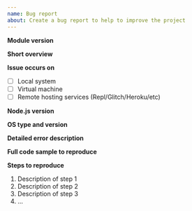 ```yaml
---
name: Bug report
about: Create a bug report to help to improve the project
---
```



**Module version**
<!-- Specify the module version the issue occurs on -->
<!-- If issue occurs on development version (dev version), please provide the full version -->
<!-- (for example, 2.0.0-dev.1cbed5c.1698696383783) -->


**Short overview**
<!-- Brief description of the issue -->


**Issue occurs on**
- [ ] Local system
- [ ] Virtual machine
- [ ] Remote hosting services (Repl/Glitch/Heroku/etc)
<!-- Specify where the issue happens using the checkboxes above -->
<!-- [x] - checked -->
<!-- [ ] - unchecked -->


**Node.js version**
<!-- Node.js version the issue happens on -->


**OS type and version**
<!-- Specify your operating system type (Windows/Linux/Mac/other) and its full version -->


**Detailed error description**
<!-- Detailed description of the issue -->


**Full code sample to reproduce**
<!-- Insert here the full code sample to reproduce the issue -->


**Steps to reproduce**
<!-- Please provide the full steps and any additional data to reproduce the bug or error -->
1. Description of step 1
2. Description of step 2
3. Description of step 3
4. ...
